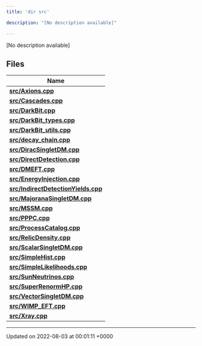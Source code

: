 ```yaml
---
title: 'dir src'

description: "[No description available]"

---
```







[No description available]

## Files

| Name           |
| -------------- |
| **[src/Axions.cpp](/documentation/code/colliderbit_development/files/axions_8cpp/#file-axions.cpp)**  |
| **[src/Cascades.cpp](/documentation/code/colliderbit_development/files/cascades_8cpp/#file-cascades.cpp)**  |
| **[src/DarkBit.cpp](/documentation/code/colliderbit_development/files/darkbit_8cpp/#file-darkbit.cpp)**  |
| **[src/DarkBit_types.cpp](/documentation/code/colliderbit_development/files/darkbit__types_8cpp/#file-darkbit-types.cpp)**  |
| **[src/DarkBit_utils.cpp](/documentation/code/colliderbit_development/files/darkbit__utils_8cpp/#file-darkbit-utils.cpp)**  |
| **[src/decay_chain.cpp](/documentation/code/colliderbit_development/files/decay__chain_8cpp/#file-decay-chain.cpp)**  |
| **[src/DiracSingletDM.cpp](/documentation/code/colliderbit_development/files/diracsingletdm_8cpp/#file-diracsingletdm.cpp)**  |
| **[src/DirectDetection.cpp](/documentation/code/colliderbit_development/files/directdetection_8cpp/#file-directdetection.cpp)**  |
| **[src/DMEFT.cpp](/documentation/code/colliderbit_development/files/dmeft_8cpp/#file-dmeft.cpp)**  |
| **[src/EnergyInjection.cpp](/documentation/code/colliderbit_development/files/energyinjection_8cpp/#file-energyinjection.cpp)**  |
| **[src/IndirectDetectionYields.cpp](/documentation/code/colliderbit_development/files/indirectdetectionyields_8cpp/#file-indirectdetectionyields.cpp)**  |
| **[src/MajoranaSingletDM.cpp](/documentation/code/colliderbit_development/files/majoranasingletdm_8cpp/#file-majoranasingletdm.cpp)**  |
| **[src/MSSM.cpp](/documentation/code/colliderbit_development/files/mssm_8cpp/#file-mssm.cpp)**  |
| **[src/PPPC.cpp](/documentation/code/colliderbit_development/files/pppc_8cpp/#file-pppc.cpp)**  |
| **[src/ProcessCatalog.cpp](/documentation/code/colliderbit_development/files/processcatalog_8cpp/#file-processcatalog.cpp)**  |
| **[src/RelicDensity.cpp](/documentation/code/colliderbit_development/files/relicdensity_8cpp/#file-relicdensity.cpp)**  |
| **[src/ScalarSingletDM.cpp](/documentation/code/colliderbit_development/files/scalarsingletdm_8cpp/#file-scalarsingletdm.cpp)**  |
| **[src/SimpleHist.cpp](/documentation/code/colliderbit_development/files/simplehist_8cpp/#file-simplehist.cpp)**  |
| **[src/SimpleLikelihoods.cpp](/documentation/code/colliderbit_development/files/simplelikelihoods_8cpp/#file-simplelikelihoods.cpp)**  |
| **[src/SunNeutrinos.cpp](/documentation/code/colliderbit_development/files/sunneutrinos_8cpp/#file-sunneutrinos.cpp)**  |
| **[src/SuperRenormHP.cpp](/documentation/code/colliderbit_development/files/superrenormhp_8cpp/#file-superrenormhp.cpp)**  |
| **[src/VectorSingletDM.cpp](/documentation/code/colliderbit_development/files/vectorsingletdm_8cpp/#file-vectorsingletdm.cpp)**  |
| **[src/WIMP_EFT.cpp](/documentation/code/colliderbit_development/files/wimp__eft_8cpp/#file-wimp-eft.cpp)**  |
| **[src/Xray.cpp](/documentation/code/colliderbit_development/files/xray_8cpp/#file-xray.cpp)**  |






-------------------------------

Updated on 2022-08-03 at 00:01:11 +0000
